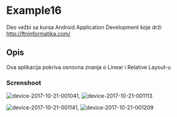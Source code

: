 # Example16

Deo vežbi sa kursa Android Application Development koje drži http://ftninformatika.com/

## Opis

Ova aplikacija pokriva osnovna znanja o Linear i Relative Layout-u

### Screnshoot

![device-2017-10-21-001041](https://user-images.githubusercontent.com/17581397/31843918-e8064b22-b5f5-11e7-84ba-d812497c2f4b.png), ![device-2017-10-21-001113](https://user-images.githubusercontent.com/17581397/31843927-ef073e2c-b5f5-11e7-8326-a813a813ad4d.png)

![device-2017-10-21-001141](https://user-images.githubusercontent.com/17581397/31843928-f21d5056-b5f5-11e7-8d21-f09aea610eb2.png), ![device-2017-10-21-001209](https://user-images.githubusercontent.com/17581397/31843930-f61bed0c-b5f5-11e7-8285-95d05cf75217.png)





